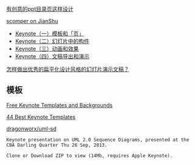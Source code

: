
[有创意的ppt目录页这样设计](http://www.pptfans.cn/3761.html)

[scomper on JianShu](http://www.jianshu.com/users/vo7poY)

- [Keynote（一）模板和「页」](http://www.jianshu.com/p/f041bb425a86)  
- [Keynote（二）幻灯片中的构件](http://www.jianshu.com/p/904a99263cc5)  
- [Keynote（三）动画和效果](http://www.jianshu.com/p/819a87ddff47)  
- [Keynote（四）文稿导出和演示](http://www.jianshu.com/p/8fcd01de329e)  

[怎样做出优秀的扁平化设计风格的幻灯片演示文稿？](http://www.wtoutiao.com/p/1d1N7kp.html)

## 模板

[Free Keynote Templates and Backgrounds](http://keynotetemplate.com/)

[44 Best Keynote Templates](http://www.themewalker.com/keynote-templates/)

[dragonworx/uml-sd](https://github.com/dragonworx/uml-sd)

```
Keynote presentation on UML 2.0 Sequence Diagrams, presented at the CBA Darling Quarter Thu 26 Sep, 2013.

Clone or Download ZIP to view (14Mb, requires Apple Keynote).
```
